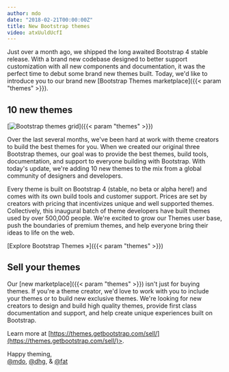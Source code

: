 ```yaml
---
author: mdo
date: "2018-02-21T00:00:00Z"
title: New Bootstrap themes
video: atxUuldUcfI
---
```


Just over a month ago, we shipped the long awaited Bootstrap 4 stable release. With a brand new codebase designed to better support customization with all new components and documentation, it was the perfect time to debut some brand new themes built. Today, we'd like to introduce you to our brand new [Bootstrap Themes marketplace]({{< param "themes" >}}).

## 10 new themes

[![Bootstrap themes grid](/assets/img/2018/02/themes-grid.png)]({{< param "themes" >}})

Over the last several months, we've been hard at work with theme creators to build the best themes for you. When we created our original three Bootstrap themes, our goal was to provide the best themes, build tools, documentation, and support to everyone building with Bootstrap. With today's update, we're adding 10 new themes to the mix from a global community of designers and developers.

Every theme is built on Bootstrap 4 (stable, no beta or alpha here!) and comes with its own build tools and customer support. Prices are set by creators with pricing that incentivizes unique and well supported themes. Collectively, this inaugural batch of theme developers have built themes used by over 500,000 people. We're excited to grow our Themes user base, push the boundaries of premium themes, and help everyone bring their ideas to life on the web.

[Explore Bootstrap Themes &raquo;]({{< param "themes" >}})

## Sell your themes

Our [new marketplace]({{< param "themes" >}}) isn't just for buying themes. If you're a theme creator, we'd love to work with you to include your themes or to build new exclusive themes. We're looking for new creators to design and build high quality themes, provide first class documentation and support, and help create unique experiences built on Bootstrap.

Learn more at [https://themes.getbootstrap.com/sell/](https://themes.getbootstrap.com/sell/)>.

Happy theming,<br>
[@mdo](https://twitter.com/mdo), [@dhg](https://twitter.com/dhg), & [@fat](https://twitter.com/fat)
